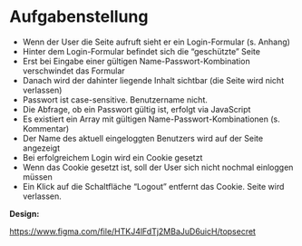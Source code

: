 # Aufgabenstellung

- Wenn der User die Seite aufruft sieht er ein Login-Formular (s. Anhang)
- Hinter dem Login-Formular befindet sich die “geschützte” Seite
- Erst bei Eingabe einer gültigen Name-Passwort-Kombination verschwindet das Formular
- Danach wird der dahinter liegende Inhalt sichtbar (die Seite wird nicht verlassen)
- Passwort ist case-sensitive. Benutzername nicht.
- Die Abfrage, ob ein Passwort gültig ist, erfolgt via JavaScript
- Es existiert ein Array mit gültigen Name-Passwort-Kombinationen (s. Kommentar)
- Der Name des aktuell eingeloggten Benutzers wird auf der Seite angezeigt
- Bei erfolgreichem Login wird ein Cookie gesetzt
- Wenn das Cookie gesetzt ist, soll der User sich nicht nochmal einloggen müssen
- Ein Klick auf die Schaltfläche “Logout” entfernt das Cookie. Seite wird verlassen.

__Design:__ 

https://www.figma.com/file/HTKJ4lFdTj2MBaJuD6uicH/topsecret
